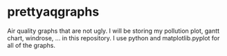 # prettyaqgraphs
Air quality graphs that are not ugly. I will be storing my pollution plot, gantt chart, windrose, ... in this repository. I use python and matplotlib.pyplot for all of the graphs. 
